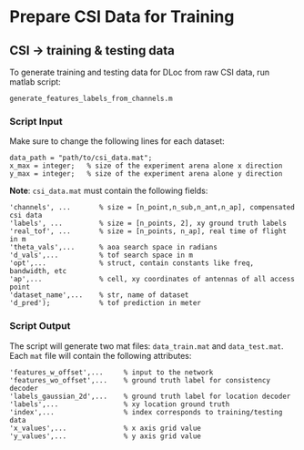 # Prepare CSI Data for Training

## CSI -> training & testing data

To generate training and testing data for DLoc from raw CSI data, run matlab script:

```setup
generate_features_labels_from_channels.m
```  
### Script Input
Make sure to change the following lines for each dataset:
```
data_path = "path/to/csi_data.mat";
x_max = integer;   % size of the experiment arena alone x direction
y_max = integer;   % size of the experiment arena alone y direction
```

**Note**: `csi_data.mat` must contain the following fields:
```
'channels', ...       % size = [n_point,n_sub,n_ant,n_ap], compensated csi data 
'labels', ...         % size = [n_points, 2], xy ground truth labels
'real_tof', ...       % size = [n_points, n_ap], real time of flight in m
'theta_vals',...      % aoa search space in radians
'd_vals',...          % tof search space in m
'opt',...             % struct, contain constants like freq, bandwidth, etc
'ap',...              % cell, xy coordinates of antennas of all access point
'dataset_name',...    % str, name of dataset
'd_pred');            % tof prediction in meter
```
### Script Output
The script will generate two mat files: `data_train.mat` and `data_test.mat`. Each `mat` file will contain the following attributes:
```
'features_w_offset',...     % input to the network
'features_wo_offset',...    % ground truth label for consistency decoder       
'labels_gaussian_2d',...    % ground truth label for location decoder
'labels',...                % xy location ground truth
'index',...                 % index corresponds to training/testing data
'x_values',...              % x axis grid value
'y_values',...              % y axis grid value
```

